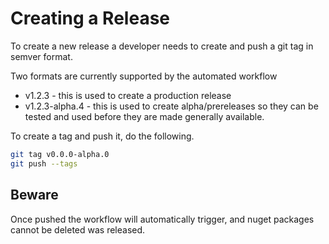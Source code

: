 # Creating a Release

To create a new release a developer needs to create and push a git tag in semver format.

Two formats are currently supported by the automated workflow

- v1.2.3 - this is used to create a production release
- v1.2.3-alpha.4 - this is used to create alpha/prereleases so they can be tested and used before they are made generally available.


To create a tag and push it, do the following.

```bash
git tag v0.0.0-alpha.0
git push --tags
```

## Beware

Once pushed the workflow will automatically trigger, and nuget packages cannot be deleted was released.
